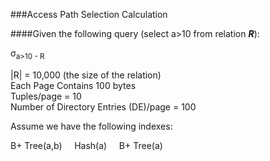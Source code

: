 ###Access Path Selection Calculation

####Given the following query (select a>10 from relation ***R***):

σ<sub>a>10 - R

|R| = 10,000 (the size of the relation)  
Each Page Contains 100 bytes  
Tuples/page = 10  
Number of Directory Entries (DE)/page = 100  







Assume we have the following indexes:  

B+ Tree(a,b)&nbsp;&nbsp;&nbsp;&nbsp; Hash(a)&nbsp;&nbsp;&nbsp;&nbsp; B+ Tree(a)






